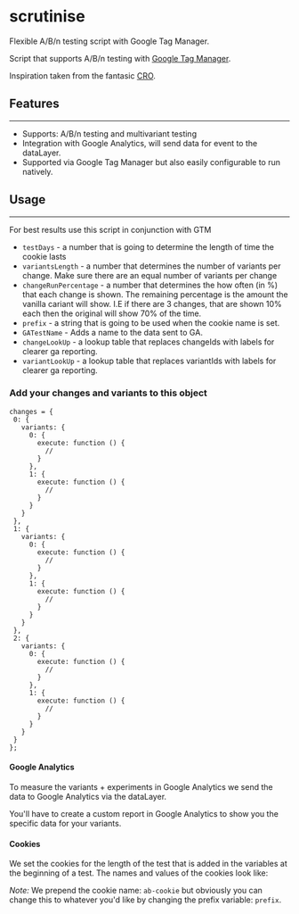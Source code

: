 # scrutinise

Flexible A/B/n testing script with Google Tag Manager.

Script that supports A/B/n testing with [Google Tag Manager](http://tagmanager.google.com/).

Inspiration taken from the fantasic [CRO](https://github.com/thenextweb/cro).

## Features
------
* Supports: A/B/n testing and multivariant testing
* Integration with Google Analytics, will send data for event to the dataLayer.
* Supported via Google Tag Manager but also easily configurable to run natively.

## Usage
-------

For best results use this script in conjunction with GTM

* `testDays` - a number that is going to determine the length of time the cookie lasts
* `variantsLength` - a number that determines the number of variants per change. Make sure there are an
equal number of variants per change
* `changeRunPercentage` - a number that determines the how often (in %) that each change is shown. The remaining percentage
is the amount the vanilla cariant will show. I.E if there are 3 changes, that are shown 10% each then the original will show 70%
of the time.
* `prefix` - a string that is going to be used when the cookie name is set.
* `GATestName` - Adds a name to the data sent to GA.
* `changeLookUp` - a lookup table that replaces changeIds with labels for clearer ga reporting.
* `variantLookUp` - a lookup table that replaces variantIds with labels for clearer ga reporting.

### Add your changes and variants to this object
 ```$xslt
changes = {
  0: {
    variants: {
      0: {
        execute: function () {
          //
        }
      },
      1: {
        execute: function () {
          //
        }
      }
    }
  },
  1: {
    variants: {
      0: {
        execute: function () {
          //
        }
      },
      1: {
        execute: function () {
          //
        }
      }
    }
  },
  2: {
    variants: {
      0: {
        execute: function () {
          //
        }
      },
      1: {
        execute: function () {
          //
        }
      }
    }
  }
};
```
#### Google Analytics
To measure the variants + experiments in Google Analytics we send the data to
Google Analytics via the dataLayer. 

You'll have to create a custom report in Google Analytics to show you the
specific data for your variants.


#### Cookies
We set the cookies for the length of the test that is added in the variables at
the beginning of a test. The names and values of the cookies look like:

*Note:* We prepend the cookie name: `ab-cookie` but obviously you can change this to
whatever you'd like by changing the prefix variable: `prefix`.

